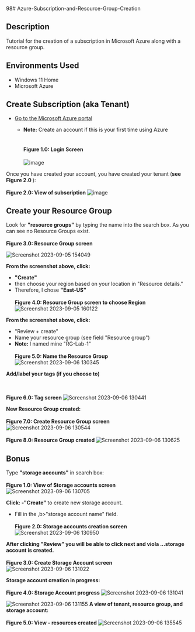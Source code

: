 98# Azure-Subscription-and-Resource-Group-Creation

<h2> Description</h2>
Tutorial for the creation of a subscription in Microsoft Azure along with a resource group.

<h2> Environments Used</h2>

- Windows 11 Home
- Microsoft Azure


<h2>Create Subscription (aka Tenant) </h2>

 
  - [Go to the Microsoft Azure portal](https://portal.azure.com)
  
    - <b>Note:</b> Create an account if this is your first time using Azure<br><br>  <h4><b>Figure 1.0: Login Screen</b></h4>
![image](https://github.com/sharontechnical2022/Azure-Subscription-and-Resource-Group-Creation/assets/141186669/6a3647df-6a8b-4bb6-b92e-bd17590190a0)

Once you have created your account, you have created your tenant (<b>see Figure 2.0 </b>):</b><br><br>  <b>Figure 2.0: View of subscription</b>
![image](https://github.com/sharontechnical2022/Azure-Subscription-and-Resource-Group-Creation/assets/141186669/1b490de4-e535-4e60-a89f-761bfb93cccf)

<h2>Create your Resource Group </h2>
Look for <b>"resource groups"</b> by typing the name into the search box. As you can see no Resource Groups exist. <br><br>  <b>Figure 3.0: Resource Group screen</b>

![Screenshot 2023-09-05 154049](https://github.com/sharontechnical2022/Azure-Subscription-and-Resource-Group-Creation/assets/141186669/9be2f6c3-2c8d-4f44-b82e-6bb5ecdb76c6)

<b>From the screenshot above, click: </b>
- <b>"Create"</b>
-  then choose your region based on your location in "Resource details." 
- Therefore, I chose <b>"East-US" </b> <br><br>
<b>Figure 4.0: Resource Group screen to choose Region </b>
![Screenshot 2023-09-05 160122](https://github.com/sharontechnical2022/Azure-Subscription-and-Resource-Group-Creation/assets/141186669/e42b6ab9-691c-4cd8-8f97-4098e2407425)

<b>From the screenshot above, click: </b>
- "Review + create"
- Name your resource group (see field "Resource group")
- <b>Note: </b> I named mine "RG-Lab-1" <br><br>
<b>Figure 5.0: Name the Resource Group </b>
![Screenshot 2023-09-06 130345](https://github.com/sharontechnical2022/Azure-Subscription-and-Resource-Group-Creation/assets/141186669/122a114d-9c57-4e42-bc63-015d3ba85d60)

<b>Add/label your tags (if you choose to) </b>

<br><br>
<b>Figure 6.0: Tag screen </b>
![Screenshot 2023-09-06 130441](https://github.com/sharontechnical2022/Azure-Subscription-and-Resource-Group-Creation/assets/141186669/94f9d0be-4dc1-458e-a0b9-e9275c66a6ea)

<b>New Resource Group created: </b><br><br>
<b>Figure 7.0: Create Resource Group screen </b>
![Screenshot 2023-09-06 130544](https://github.com/sharontechnical2022/Azure-Subscription-and-Resource-Group-Creation/assets/141186669/db98196f-f0e8-4251-b542-1dd60a34e722)
<br><br>
<b>Figure 8.0: Resource Group created </b>
![Screenshot 2023-09-06 130625](https://github.com/sharontechnical2022/Azure-Subscription-and-Resource-Group-Creation/assets/141186669/768b8ae1-c5ac-4ecd-93ff-bdb41d4fefc9)

<b><h2>Bonus </h2></b>
Type <b>"storage accounts"</b> in search box:<br><br>
<b>Figure 1.0: View of Storage accounts screen </b>
![Screenshot 2023-09-06 130705](https://github.com/sharontechnical2022/Azure-Subscription-and-Resource-Group-Creation/assets/141186669/728cf788-83d5-40f8-b22a-4709289f749e)

<b>Click: 
 -"Create"</b> to create new storage account.
 - Fill in the ,b>"storage account name" </b>field.
</b><br><br>
<b>Figure 2.0: Storage accounts creation screen </b>
![Screenshot 2023-09-06 130950](https://github.com/sharontechnical2022/Azure-Subscription-and-Resource-Group-Creation/assets/141186669/ef9a2e91-85eb-4afa-97f3-ea60f539dd1a)



<b> After clicking <b>"Review" </b>you will be able to click <b>next</b> and viola ...storage account is created. </b><br><br>
<b>Figure 3.0: Create Storage Account screen </b>
![Screenshot 2023-09-06 131022](https://github.com/sharontechnical2022/Azure-Subscription-and-Resource-Group-Creation/assets/141186669/f5231564-f23c-4b0e-90f4-082d8805ea5d)

<b> Storage account creation in progress: </b></b><br><br>
<b>Figure 4.0: Storage Account progress</b>
![Screenshot 2023-09-06 131041](https://github.com/sharontechnical2022/Azure-Subscription-and-Resource-Group-Creation/assets/141186669/6c97c1f2-5789-4ddb-a511-cbc6b07df6c8)

![Screenshot 2023-09-06 131155](https://github.com/sharontechnical2022/Azure-Subscription-and-Resource-Group-Creation/assets/141186669/5b2d56ac-7e6a-406f-990b-5722c45edefc)
</b>
<b>A view of tenant, resource group, and storage account:</b><br><br>
<b>Figure 5.0: View - resources created </b>
![Screenshot 2023-09-06 135545](https://github.com/sharontechnical2022/Azure-Subscription-and-Resource-Group-Creation/assets/141186669/e857c1a7-567a-4d5b-ab0a-b23274e5e62b)









 
